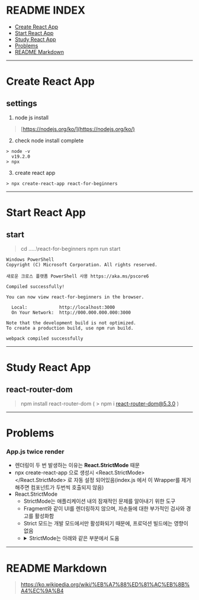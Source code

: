 # README INDEX
+ [Create React App](#CreateReactApp)<br/>
+ [Start React App](#StartReactApp)<br/>
+ [Study React App](#StudyReactApp)<br/>
+ [Problems](#Problems)<br/>
+ [README Markdown](#markdownWiki)<br/>

------------------------------------------------------
<a name="CreateReactApp"></a>
# Create React App
## settings
1. node js install
>[https://nodejs.org/ko/](https://nodejs.org/ko/)

2. check node install complete
```
> node -v
  v19.2.0
> npx
```

3. create react app
```
> npx create-react-app react-for-beginners
```

------------------------------------------------------
<a name="StartReactApp"></a>
# Start React App
## start
> cd .....\react-for-beginners
> npm run start
```
Windows PowerShell
Copyright (C) Microsoft Corporation. All rights reserved.

새로운 크로스 플랫폼 PowerShell 사용 https://aka.ms/pscore6

Compiled successfully!

You can now view react-for-beginners in the browser.

  Local:            http://localhost:3000
  On Your Network:  http://000.000.000.000:3000

Note that the development build is not optimized.
To create a production build, use npm run build. 

webpack compiled successfully
```
------------------------------------------------------
<a name="StudyReactApp"></a>
# Study React App
## react-router-dom
> npm install react-router-dom   ( > npm i react-router-dom@5.3.0 )

------------------------------------------------------

<a name="Problems"></a>
# Problems
### App.js twice render
- 렌더링이 두 번 발생하는 이유는 <strong>React.StrictMode</strong> 때문
- npx create-react-app 으로 생성시 <React.StrictMode><App/></React.StrictMode> 로 자동 설정 되어있음(index.js 에서 이 Wrapper를 제거해주면 컴포넌트가 두번씩 호출되지 않음)
-  React.StrictMode
    + StrictMode는 애플리케이션 내의 잠재적인 문제를 알아내기 위한 도구
    + Fragment와 같이 UI를 렌더링하지 않으며, 자손들에 대한 부가적인 검사와 경고를 활성화함
    + Strict 모드는 개발 모드에서만 활성화되기 때문에, 프로덕션 빌드에는 영향이 없음
    + <details>
        <summary>StrictMode는 아래와 같은 부분에서 도움</summary>
        <ul>
          <li>안전하지 않은 생명주기를 사용하는 컴포넌트 발견</li>
          <li>레거시 문자열 ref 사용에 대한 경고</li>
          <li>권장되지 않는 findDOMNode 사용에 대한 경고</li>
          <li>예상치 못한 부작용 검사</li>
          <li>레거시 context API 검사</li>
        </ul>
      </details>

------------------------------------------------------
<a name="markdownWiki"></a>
# README Markdown
>https://ko.wikipedia.org/wiki/%EB%A7%88%ED%81%AC%EB%8B%A4%EC%9A%B4
